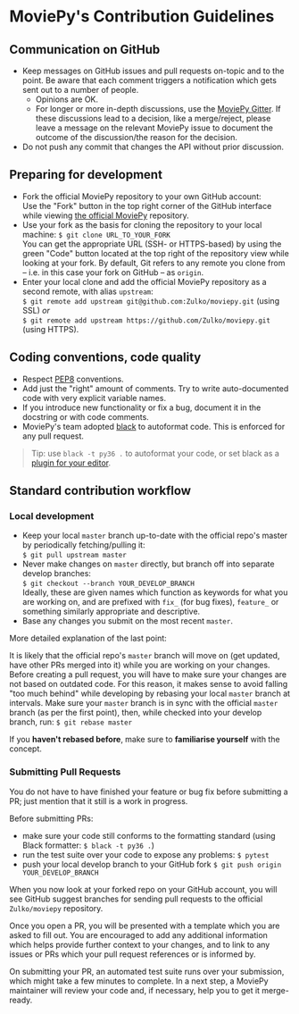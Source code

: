# MoviePy's Contribution Guidelines

## Communication on GitHub

- Keep messages on GitHub issues and pull requests on-topic and to the point. Be aware that each comment triggers a notification which gets sent out to a number of people.
  - Opinions are OK.
  - For longer or more in-depth discussions, use the [MoviePy Gitter](https://gitter.im/Movie-py). If these discussions lead to a decision, like a merge/reject, please leave a message on the relevant MoviePy issue to document the outcome of the discussion/the reason for the decision.
- Do not push any commit that changes the API without prior discussion.

## Preparing for development
- Fork the official MoviePy repository to your own GitHub account:  
Use the "Fork" button in the top right corner of the GitHub interface while viewing [the official MoviePy](https://github.com/Zulko/moviepy) repository.
- Use your fork as the basis for cloning the repository to your local machine: `$ git clone URL_TO_YOUR_FORK`  
You can get the appropriate URL (SSH- or HTTPS-based) by using the green "Code" button located at the top right of the repository view while looking at your fork. By default, Git refers to any remote you clone from – i.e. in this case your fork on GitHub – as `origin`.
- Enter your local clone and add the official MoviePy repository as a second remote, with alias `upstream`:  
`$ git remote add upstream git@github.com:Zulko/moviepy.git` (using SSL) _or_   
`$ git remote add upstream https://github.com/Zulko/moviepy.git` (using HTTPS).

## Coding conventions, code quality
 
- Respect [PEP8](https://www.python.org/dev/peps/pep-0008/) conventions.
- Add just the "right" amount of comments. Try to write auto-documented code with very explicit variable names.
- If you introduce new functionality or fix a bug, document it in the docstring or with code comments.
- MoviePy's team adopted [black](https://github.com/psf/black) to autoformat code. This is enforced for any pull request. 
  
> Tip: use `black -t py36 .` to autoformat your code, or set black as a [plugin for your editor](https://black.readthedocs.io/en/stable/editor_integration.html). 


## Standard contribution workflow

### Local development
- Keep your local `master` branch up-to-date with the official repo's master by periodically fetching/pulling it:  
`$ git pull upstream master`
- Never make changes on `master` directly, but branch off into separate develop branches:  
`$ git checkout --branch YOUR_DEVELOP_BRANCH`  
Ideally, these are given names which function as keywords for what you are working on, and are prefixed with `fix_` (for bug fixes), `feature_` or something similarly appropriate and descriptive.
- Base any changes you submit on the most recent `master`.

More detailed explanation of the last point:

It is likely that the official repo's `master` branch will move on (get updated, have other PRs merged into it) while you are working on your changes. Before creating a pull request, you will have to make sure your changes are not based on outdated code. For this reason, it makes sense to avoid falling "too much behind" while developing by rebasing your local `master` branch at intervals. Make sure your `master` branch is in sync with the official `master` branch (as per the first point), then, while checked into your develop branch, run: `$ git rebase master`

If you **haven't rebased before**, make sure to **familiarise yourself** with the concept.

### Submitting Pull Requests

You do not have to have finished your feature or bug fix before submitting a PR; just mention that it still is a work in progress.

Before submitting PRs:

- make sure your code still conforms to the formatting standard (using Black formatter: `$ black -t py36 .`)
- run the test suite over your code to expose any problems: `$ pytest`
- push your local develop branch to your GitHub fork `$ git push origin YOUR_DEVELOP_BRANCH`

When you now look at your forked repo on your GitHub account, you will see GitHub suggest branches for sending pull requests to the official `Zulko/moviepy` repository.

Once you open a PR, you will be presented with a template which you are asked to fill out. You are encouraged to add any additional information which helps provide further context to your changes, and to link to any issues or PRs which your pull request references or is informed by.

On submitting your PR, an automated test suite runs over your submission, which might take a few minutes to complete. In a next step, a MoviePy maintainer will review your code and, if necessary, help you to get it merge-ready.
